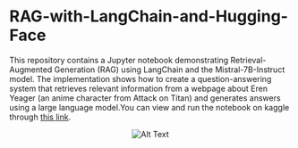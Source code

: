 # RAG-with-LangChain-and-Hugging-Face

This repository contains a Jupyter notebook demonstrating Retrieval-Augmented Generation (RAG) using LangChain and the Mistral-7B-Instruct model. The implementation shows how to create a question-answering system that retrieves relevant information from a webpage about Eren Yeager (an anime character from Attack on Titan) and generates answers using a large language model.You can view and run the notebook on kaggle through [this link](https://www.kaggle.com/code/beasttitan/rag-with-langchain-hugging-face).     

    
<div align="center">
  <img src="https://64.media.tumblr.com/622b42800932e587dca8f0d955cc5a12/tumblr_ptx771dFUp1tlrxobo2_640.gifv" alt="Alt Text" />
</div>
